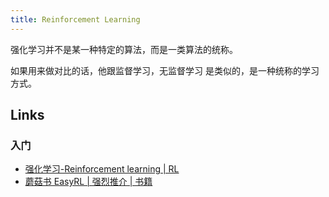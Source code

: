 ```yaml
---
title: Reinforcement Learning
---
```


强化学习并不是某一种特定的算法，而是一类算法的统称。

如果用来做对比的话，他跟监督学习，无监督学习 是类似的，是一种统称的学习方式。

## Links

### 入门

- [强化学习-Reinforcement learning | RL](https://easyai.tech/ai-definition/reinforcement-learning/)
- [蘑菇书 EasyRL | 强烈推介 | 书籍](https://datawhalechina.github.io/easy-rl/#/)

